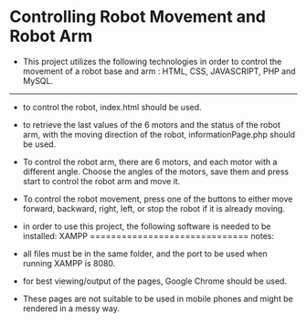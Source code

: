 # Controlling Robot Movement and Robot Arm

- This project utilizes the following technologies in order to control the movement of a robot base and arm : HTML, CSS, JAVASCRIPT, PHP and MySQL.
-------------------------------------
- to control the robot, index.html should be used.

- to retrieve the last values of the 6 motors and the status of the robot arm, with the moving direction of the robot,  informationPage.php should be used.

- To control the robot arm, there are 6 motors, and each motor with a different angle. Choose the angles of the motors, save them and press start to control the robot arm and move it.

- To control the robot movement, press one of the buttons to either move forward, backward, right, left, or stop the robot if it is already moving.

- in order to use this project, the following software is needed to be installed: 
XAMPP
==============================
notes:

- all files must be in the same folder, and the port to be used when running XAMPP is 8080.

- for best viewing/output of the pages, Google Chrome should be used.

- These pages are not suitable to be used in mobile phones and might be rendered in a messy way.

